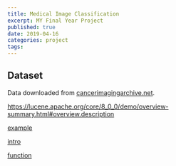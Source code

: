 ```yaml
---
title: Medical Image Classification
excerpt: MY Final Year Project
published: true
date: 2019-04-16
categories: project
tags: 
---
```


## Dataset

Data downloaded from [cancerimagingarchive.net](https://wiki.cancerimagingarchive.net/display/Public/Lung+CT+Segmentation+Challenge+2017#dccd4ece5b694851bdc03b4240f75f89).


https://lucene.apache.org/core/8_0_0/demo/overview-summary.html#overview.description

[example](https://github.com/cassiomolin/lucene-example)

[intro](https://www.baeldung.com/lucene)

[function](https://www.elastic.co/guide/en/elasticsearch/guide/current/practical-scoring-function.html)